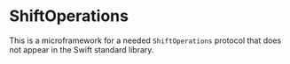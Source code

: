 # ShiftOperations

This is a microframework for a needed `ShiftOperations` protocol that does not appear in the Swift standard library.
